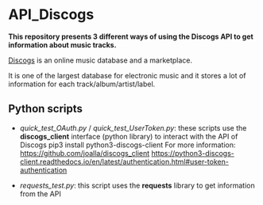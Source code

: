 # API_Discogs

**This repository presents 3 different ways of using the Discogs API to get information about music tracks.**

<a href="https://www.discogs.com">Discogs<a> is an online music database and a marketplace. 

It is one of the largest database for electronic music and it stores a lot of information for each track/album/artist/label.

## Python scripts
- *quick_test_OAuth.py* / *quick_test_UserToken.py*: these scripts use the **discogs_client** interface (python library) to interact with the API of Discogs
    pip3 install python3-discogs-client
For more information: 
https://github.com/joalla/discogs_client
https://python3-discogs-client.readthedocs.io/en/latest/authentication.html#user-token-authentication

- *requests_test.py*: this script uses the **requests** library to get information from the API